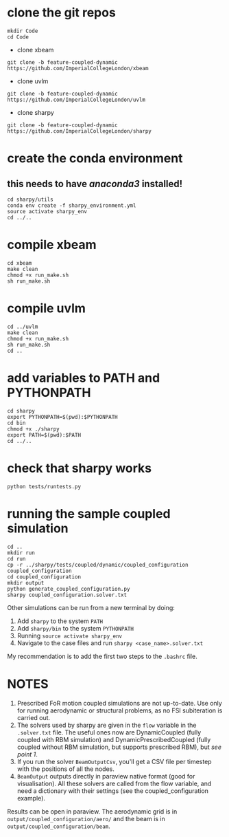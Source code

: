 # clone the git repos
```
mkdir Code
cd Code
```

* clone xbeam
```
git clone -b feature-coupled-dynamic https://github.com/ImperialCollegeLondon/xbeam
```

* clone uvlm
```
git clone -b feature-coupled-dynamic https://github.com/ImperialCollegeLondon/uvlm
```

* clone sharpy
```
git clone -b feature-coupled-dynamic https://github.com/ImperialCollegeLondon/sharpy
```

# create the conda environment
## this needs to have *anaconda3* installed!
```
cd sharpy/utils
conda env create -f sharpy_environment.yml
source activate sharpy_env
cd ../..
```

# compile xbeam
```
cd xbeam
make clean
chmod +x run_make.sh
sh run_make.sh
```

# compile uvlm
```
cd ../uvlm
make clean
chmod +x run_make.sh
sh run_make.sh
cd ..
```

# add variables to PATH and PYTHONPATH
```
cd sharpy
export PYTHONPATH=$(pwd):$PYTHONPATH
cd bin
chmod +x ./sharpy
export PATH=$(pwd):$PATH
cd ../..
```

# check that sharpy works
```
python tests/runtests.py
```

# running the sample coupled simulation
```
cd ..
mkdir run
cd run
cp -r ../sharpy/tests/coupled/dynamic/coupled_configuration coupled_configuration
cd coupled_configuration
mkdir output
python generate_coupled_configuration.py
sharpy coupled_configuration.solver.txt
```
Other simulations can be run from a new terminal by doing:
1. Add `sharpy` to the system `PATH`
2. Add `sharpy/bin` to the system `PYTHONPATH`
3. Running `source activate sharpy_env`
4. Navigate to the case files and run `sharpy <case_name>.solver.txt`

My recommendation is to add the first two steps to the `.bashrc` file.

# NOTES
1. Prescribed FoR motion coupled simulations are not up-to-date. 
Use only for running aerodynamic or structural problems, as no FSI subiteration
is carried out.
2. The solvers used by sharpy are given in the `flow` variable in the
   `.solver.txt` file.
The useful ones now are DynamicCoupled (fully coupled with RBM simulation) and
DynamicPrescribedCoupled (fully coupled without RBM simulation, but supports
prescribed RBM), but *see point 1*.
3. If you run the solver `BeamOutputCsv`, you'll get a CSV file per timestep
with the positions of all the nodes.
4. `BeamOutput` outputs directly in paraview native format (good for
   visualisation).
All these solvers are called from the flow variable, and need a dictionary with
their settings (see the coupled_configuration example).

Results can be open in paraview. The aerodynamic grid is in `output/coupled_configuration/aero/` and the beam is in `output/coupled_configuration/beam`.
